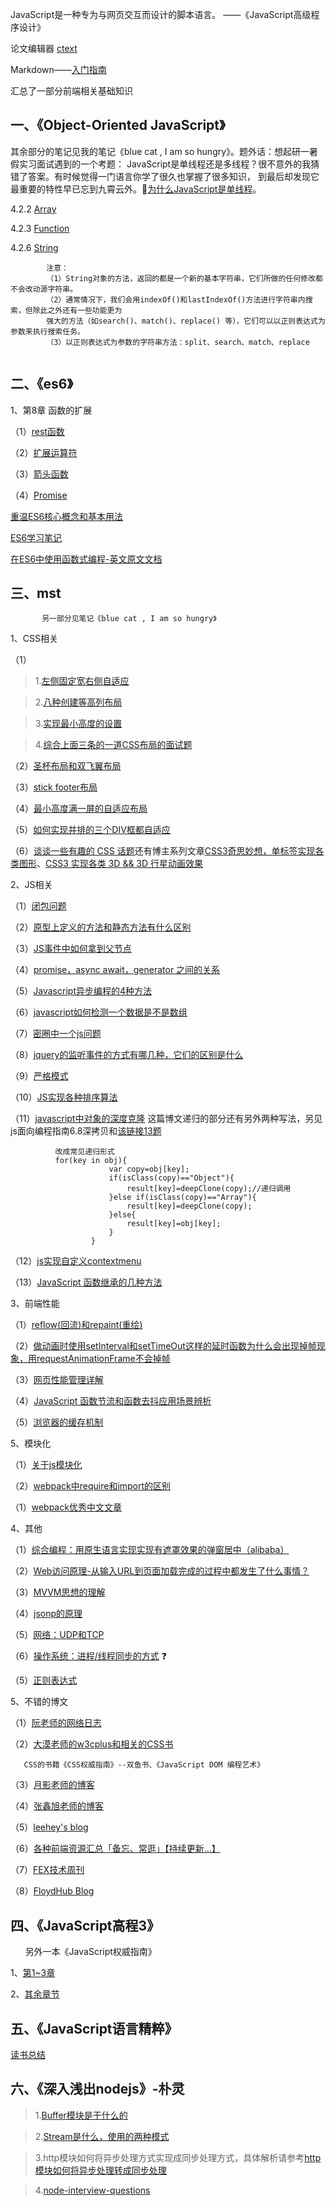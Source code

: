 JavaScript是一种专为与网页交互而设计的脚本语言。   ——《JavaScript高级程序设计》

论文编辑器 [ctext](http://blog.sina.com.cn/s/blog_6647de110102uw3a.html)   

Markdown——[入门指南](http://www.jianshu.com/p/1e402922ee32/) 

汇总了一部分前端相关基础知识 

##  一、《Object-Oriented JavaScript》       

其余部分的笔记见我的笔记《blue cat , I am so hungry》。题外话：想起研一暑假实习面试遇到的一个考题：
JavaScript是单线程还是多线程？很不意外的我猜错了答案。有时候觉得一门语言你学了很久也掌握了很多知识，
到最后却发现它最重要的特性早已忘到九霄云外。:watermelon:[为什么JavaScript是单线程](http://www.ruanyifeng.com/blog/2014/10/event-loop.html)。
      
      
4.2.2 [Array](https://github.com/Seasons123/blog/issues/11)  

4.2.3 [Function](https://github.com/Seasons123/blog/issues/14)  

4.2.6 [String](https://github.com/Seasons123/blog/issues/15)

            注意：
            （1）String对象的方法，返回的都是一个新的基本字符串，它们所做的任何修改都不会改动源字符串。
            （2）通常情况下，我们会用indexOf()和lastIndexOf()方法进行字符串内搜索，但除此之外还有一些功能更为
            强大的方法（如search()、match()、replace() 等），它们可以以正则表达式为参数来执行搜索任务。
            （3）以正则表达式为参数的字符串方法：split、search、match、replace        


## 二、《es6》

1、第8章 函数的扩展

（1）[rest函数](https://github.com/Seasons123/blog/issues/12) 

（2）[扩展运算符](https://github.com/Seasons123/blog/issues/12) 

（3）[箭头函数](https://github.com/Seasons123/blog/issues/41) 

（4）[Promise](https://github.com/Seasons123/blog/issues/52) 


[重温ES6核心概念和基本用法](https://segmentfault.com/a/1190000009885614)

[ES6学习笔记](http://www.cnblogs.com/huansky/tag/ES6/)

[在ES6中使用函数式编程-英文原文文档](https://github.com/Seasons123/blog-FE/issues/81)


## 三、mst

           另一部分见笔记《blue cat , I am so hungry》
       
1、CSS相关

（1）
 > 1.[左侧固定宽右侧自适应](https://github.com/Seasons123/blog/issues/38)

 > 2.[八种创建等高列布局](http://www.w3cplus.com/css/creaet-equal-height-columns)

 > 3.[实现最小高度的设置](https://github.com/Seasons123/blog/issues/39)

 > 4.[综合上面三条的一道CSS布局的面试题](https://github.com/Seasons123/blog/issues/40)
 
（2）[圣杯布局和双飞翼布局](http://www.jianshu.com/p/f9bcddb0e8b4)

（3）[stick footer布局](https://github.com/Seasons123/blog/issues/46)

（4）[最小高度满一屏的自适应布局](https://github.com/Seasons123/blog/issues/47)

（5）[如何实现并排的三个DIV框都自适应](https://github.com/Seasons123/blog/issues/65)

（6）[谈谈一些有趣的 CSS 话题](https://github.com/chokcoco/iCSS)还有博主系列文章[CSS3奇思妙想，单标签实现各类图形](https://github.com/chokcoco/magicCss)、[CSS3 实现各类 3D && 3D 行星动画效果](https://github.com/chokcoco/css3-)


2、JS相关

（1）[闭包问题](https://github.com/Seasons123/blog/issues/18) 

（2）[原型上定义的方法和静态方法有什么区别 ](https://github.com/Seasons123/blog/issues/21)

（3）[JS事件中如何拿到父节点](https://github.com/Seasons123/blog/issues/37) 

（4）[promise，async await，generator 之间的关系 ](https://github.com/Seasons123/blog/issues/17) 

（5）[Javascript异步编程的4种方法](http://www.ruanyifeng.com/blog/2012/12/asynchronous%EF%BC%BFjavascript.html) 

（6）[javascript如何检测一个数据是不是数组](https://github.com/Seasons123/blog/issues/42) 

（7）[密圈中一个js问题](https://github.com/Seasons123/blog/issues/43) 

（8）[jquery的监听事件的方式有哪几种，它们的区别是什么](https://github.com/Seasons123/blog/issues/51)

（9）[严格模式](https://github.com/Seasons123/blog/issues/57)

（10）[JS实现各种排序算法](https://github.com/Seasons123/blog/issues/63)

（11）[javascript中对象的深度克隆](http://www.cnblogs.com/jq-melody/p/4499333.html) 这篇博文递归的部分还有另外两种写法，另见js面向编程指南6.8深拷贝和[该链接13题](https://yq.aliyun.com/articles/138985)

              改成常见递归形式
              for(key in obj){
                          var copy=obj[key];
                          if(isClass(copy)=="Object"){
                              result[key]=deepClone(copy);//递归调用
                          }else if(isClass(copy)=="Array"){
                              result[key]=deepClone(copy);
                          }else{
                              result[key]=obj[key];
                          }
                      }

（12）[js实现自定义contextmenu](http://www.jianshu.com/p/8c358b38734f)

（13）[JavaScript 函数继承的几种方法](https://github.com/Seasons123/blog-FE/issues/88)

3、前端性能

（1）[reflow(回流)和repaint(重绘)](https://github.com/Seasons123/blog/issues/28)

（2）[做动画时使用setInterval和setTimeOut这样的延时函数为什么会出现掉帧现象，用requestAnimationFrame不会掉帧](https://github.com/Seasons123/blog/issues/29)
   
（3）[网页性能管理详解](http://www.ruanyifeng.com/blog/2015/09/web-page-performance-in-depth.html) 

（4）[JavaScript 函数节流和函数去抖应用场景辨析](https://github.com/Seasons123/blog/issues/55) 

（5）[浏览器的缓存机制](https://github.com/Seasons123/blog/issues/20)

5、模块化

（1）[关于js模块化](https://github.com/Seasons123/ADReact/issues/32) 

（2）[webpack中require和import的区别](https://github.com/Seasons123/blog/issues/45) 

（1）[webpack优秀中文文章](https://github.com/webpack-china/awesome-webpack-cn)

4、其他

（1）[综合编程：用原生语言实现实现有遮罩效果的弹窗居中（alibaba）]( https://github.com/Seasons123/popup)  

（2）[Web访问原理-从输入URL到页面加载完成的过程中都发生了什么事情？](https://github.com/Seasons123/blog/issues/30) 

（3）[MVVM思想的理解](https://github.com/Seasons123/blog/issues/50)

（4）[jsonp的原理](https://github.com/Seasons123/blog/issues/49)

（5）[网络：UDP和TCP](https://github.com/Seasons123/blog/issues/56)

（6）[操作系统：进程/线程同步的方式](https://github.com/Seasons123/blog/issues/58) :question:

（5）[正则表达式](https://github.com/Seasons123/blog/issues/8)

5、不错的博文

（1）[阮老师的网络日志](http://www.ruanyifeng.com/blog/archives.html)

（2）[大漠老师的w3cplus和相关的CSS书](http://www.w3cplus.com/)

       CSS的书籍《CSS权威指南》--双鱼书、《JavaScript DOM 编程艺术》                

（3）[月影老师的博客](https://www.h5jun.com/)

（4）[张鑫旭老师的博客](http://www.zhangxinxu.com/)

（5）[leehey's blog](https://github.com/lcxfs1991/blog)

（6）[各种前端资源汇总「备忘、常逛」【持续更新...】](http://www.cnblogs.com/skylar/p/front-end-resource-javascript.html)

（7）[FEX技术周刊](http://fex.baidu.com/articles/)

（8）[FloydHub Blog](https://blog.floydhub.com/)


## 四、《JavaScript高程3》

       另外一本《JavaScript权威指南》               

1、[第1~3章](https://github.com/Seasons123/blog-FE/issues/79)  

2、[其余章节](https://github.com/Seasons123/blog-FE/issues/80) 

## 五、《JavaScript语言精粹》

[读书总结](http://www.cnblogs.com/xing901022/p/4872910.html) 

## 六、《深入浅出nodejs》-朴灵

> 1.[Buffer模块是干什么的 ](http://www.jb51.net/article/59593.htm)

> 2.[Stream是什么，使用的两种模式 ](http://www.cnblogs.com/bigbearbb/p/4210444.html)

> 3.http模块如何将异步处理方式实现成同步处理方式，具体解析请参考[http模块如何将异步处理转成同步处理](http://blog.csdn.net/wanglei20116527/article/details/62892070) 

> 4.[node-interview-questions](https://github.com/jimuyouyou/node-interview-questions)  
